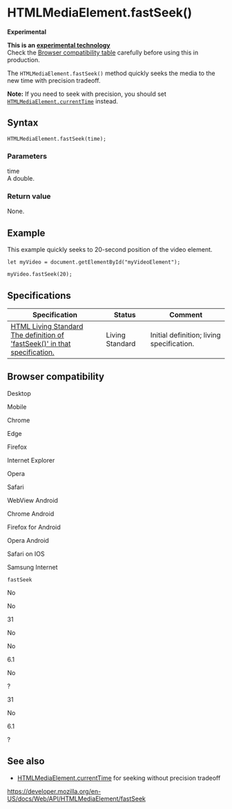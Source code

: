 HTMLMediaElement.fastSeek()
===========================

**Experimental**

**This is an [experimental technology](https://developer.mozilla.org/en-US/docs/MDN/Guidelines/Conventions_definitions#experimental)**  
Check the [Browser compatibility table](#browser_compatibility) carefully before using this in production.

The `HTMLMediaElement.fastSeek()` method quickly seeks the media to the new time with precision tradeoff.

**Note:** If you need to seek with precision, you should set [`HTMLMediaElement.currentTime`](currenttime) instead.

Syntax
------

    HTMLMediaElement.fastSeek(time);

### Parameters

time  
A double.

### Return value

None.

Example
-------

This example quickly seeks to 20-second position of the video element.

    let myVideo = document.getElementById("myVideoElement");

    myVideo.fastSeek(20);

Specifications
--------------

<table><thead><tr class="header"><th>Specification</th><th>Status</th><th>Comment</th></tr></thead><tbody><tr class="odd"><td><a href="https://html.spec.whatwg.org/multipage/embedded-content.html#dom-media-fastseek">HTML Living Standard<br />
<span class="small">The definition of 'fastSeek()' in that specification.</span></a></td><td><span class="spec-living">Living Standard</span></td><td>Initial definition; living specification.</td></tr></tbody></table>

Browser compatibility
---------------------

Desktop

Mobile

Chrome

Edge

Firefox

Internet Explorer

Opera

Safari

WebView Android

Chrome Android

Firefox for Android

Opera Android

Safari on IOS

Samsung Internet

`fastSeek`

No

No

31

No

No

6.1

No

?

31

No

6.1

?

See also
--------

-   [HTMLMediaElement.currentTime](currenttime) for seeking without precision tradeoff

<a href="https://developer.mozilla.org/en-US/docs/Web/API/HTMLMediaElement/fastSeek" class="_attribution-link">https://developer.mozilla.org/en-US/docs/Web/API/HTMLMediaElement/fastSeek</a>
